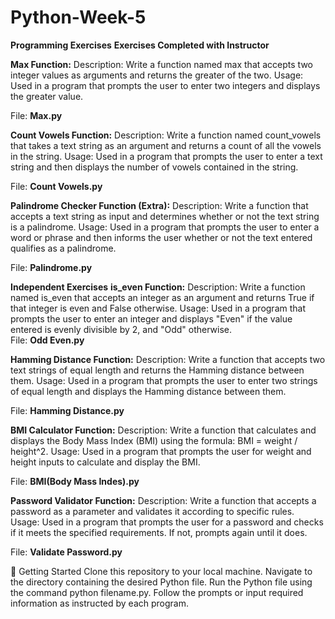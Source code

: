 # Python-Week-5

**Programming Exercises**
**Exercises Completed with Instructor**

**Max Function:**
Description: Write a function named max that accepts two integer values as arguments and returns the greater of the two.
Usage: Used in a program that prompts the user to enter two integers and displays the greater value.

File: **Max.py**

**Count Vowels Function:**
Description: Write a function named count_vowels that takes a text string as an argument and returns a count of all the vowels in the string.
Usage: Used in a program that prompts the user to enter a text string and then displays the number of vowels contained in the string.

File: **Count Vowels.py**

**Palindrome Checker Function (Extra):**
Description: Write a function that accepts a text string as input and determines whether or not the text string is a palindrome.
Usage: Used in a program that prompts the user to enter a word or phrase and then informs the user whether or not the text entered qualifies as a palindrome.

File: **Palindrome.py**


**Independent Exercises**
**is_even Function:**
Description: Write a function named is_even that accepts an integer as an argument and returns True if that integer is even and False otherwise.
Usage: Used in a program that prompts the user to enter an integer and displays "Even" if the value entered is evenly divisible by 2, and "Odd" otherwise.
\
File: **Odd Even.py**

**Hamming Distance Function:**
Description: Write a function that accepts two text strings of equal length and returns the Hamming distance between them.
Usage: Used in a program that prompts the user to enter two strings of equal length and displays the Hamming distance between them.

File: **Hamming Distance.py**

**BMI Calculator Function:**
Description: Write a function that calculates and displays the Body Mass Index (BMI) using the formula: BMI = weight / height^2.
Usage: Used in a program that prompts the user for weight and height inputs to calculate and display the BMI.

File: **BMI(Body Mass Indes).py**

**Password Validator Function:**
Description: Write a function that accepts a password as a parameter and validates it according to specific rules.
Usage: Used in a program that prompts the user for a password and checks if it meets the specified requirements. If not, prompts again until it does.

File: **Validate Password.py**

🚀 Getting Started
Clone this repository to your local machine.
Navigate to the directory containing the desired Python file.
Run the Python file using the command python filename.py.
Follow the prompts or input required information as instructed by each program.
